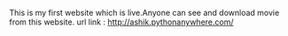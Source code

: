 This is my first website which is live.Anyone can see and download movie from this website.
url link : http://ashik.pythonanywhere.com/
